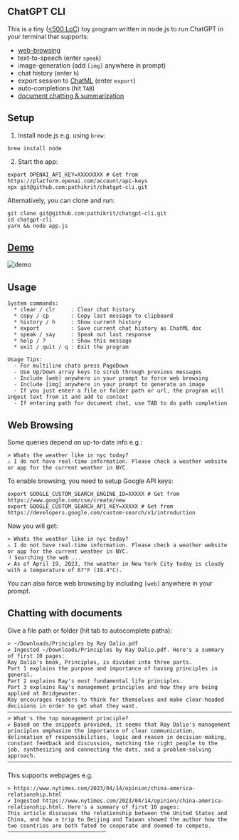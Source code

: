 ChatGPT CLI
---
This is a tiny ([<500 LoC](app.js)) toy program written in node.js to run ChatGPT in your terminal that supports:
- [web-browsing](#web-browsing)
- text-to-speech (enter `speak`)
- image-generation (add `[img]` anywhere in prompt)
- chat history (enter `h`)
- export session to [ChatML](https://cobusgreyling.medium.com/the-introduction-of-chat-markup-language-chatml-is-important-for-a-number-of-reasons-5061f6fe2a85) (enter `export`) 
- auto-completions (hit `TAB`)
- [document chatting & summarization](#chatting-with-documents) 

## Setup

1. Install node.js e.g. using `brew`:
```shell
brew install node
```

2. Start the app:
```shell
export OPENAI_API_KEY=XXXXXXXX # Get from https://platform.openai.com/account/api-keys
npx git@github.com:pathikrit/chatgpt-cli.git
```

Alternatively, you can clone and run:
```shell
git clone git@github.com:pathikrit/chatgpt-cli.git
cd chatgpt-cli
yarn && node app.js
```

## [Demo][demo]
![demo][demo]

## Usage
```text
System commands:
  * clear / clr     : Clear chat history
  * copy / cp       : Copy last message to clipboard
  * history / h     : Show current history
  * export          : Save current chat history as ChatML doc
  * speak / say     : Speak out last response
  * help / ?        : Show this message
  * exit / quit / q : Exit the program

Usage Tips:
  - For multiline chats press PageDown
  - Use Up/Down array keys to scrub through previous messages  
  - Include [web] anywhere in your prompt to force web browsing
  - Include [img] anywhere in your prompt to generate an image
  - If you just enter a file or folder path or url, the program will ingest text from it and add to context
  - If entering path for document chat, use TAB to do path completion
```

## Web Browsing
Some queries depend on up-to-date info e.g.:
```
> Whats the weather like in nyc today?
⚠ I do not have real-time information. Please check a weather website or app for the current weather in NYC.
```
To enable browsing, you need to setup Google API keys:
```shell
export GOOGLE_CUSTOM_SEARCH_ENGINE_ID=XXXXX # Get from https://www.google.com/cse/create/new
export GOOGLE_CUSTOM_SEARCH_API_KEY=XXXXX # Get from https://developers.google.com/custom-search/v1/introduction
```

Now you will get:
```
> Whats the weather like in nyc today?
⚠ I do not have real-time information. Please check a weather website or app for the current weather in NYC.
⠸ Searching the web ...
✔ As of April 19, 2023, the weather in New York City today is cloudy with a temperature of 67°F (19.4°C).
```

You can also force web browsing by including `[web]` anywhere in your prompt.

## Chatting with documents
Give a file path or folder (hit tab to autocomplete paths):
```
> ~/Downloads/Principles by Ray Dalio.pdf
✔ Ingested ~/Downloads/Principles by Ray Dalio.pdf. Here's a summary of first 10 pages:
Ray Dalio's book, Principles, is divided into three parts. 
Part 1 explains the purpose and importance of having principles in general. 
Part 2 explains Ray's most fundamental life principles. 
Part 3 explains Ray's management principles and how they are being applied at Bridgewater. 
Ray encourages readers to think for themselves and make clear-headed decisions in order to get what they want.
────────────────────────────────────────────────────────────────────────────────────
> What's the top management principle?
✔ Based on the snippets provided, it seems that Ray Dalio's management principles emphasize the importance of clear communication, delineation of responsibilities, logic and reason in decision-making, constant feedback and discussion, matching the right people to the job, synthesizing and connecting the dots, and a problem-solving approach. 
────────────────────────────────────────────────────────────────────────────────────
```

This supports webpages e.g.
```
> https://www.nytimes.com/2023/04/14/opinion/china-america-relationship.html
✔ Ingested https://www.nytimes.com/2023/04/14/opinion/china-america-relationship.html. Here's a summary of first 10 pages:
This article discusses the relationship between the United States and China, and how a trip to Beijing and Taiwan showed the author how the two countries are both fated to cooperate and doomed to compete.
───────────────────────────────
```

[demo]: https://vhs.charm.sh/vhs-45mJHC8C8oKUvoGPbKKvw9.gif
